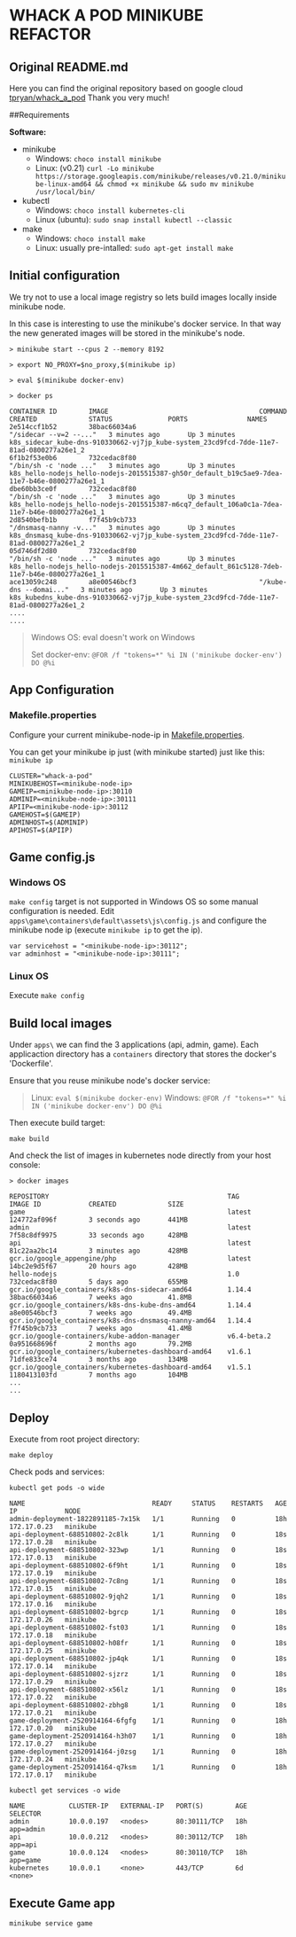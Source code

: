 # WHACK A POD MINIKUBE REFACTOR

## Original README.md

Here you can find the original repository based on google cloud [tpryan/whack_a_pod](https://github.com/tpryan/whack_a_pod) Thank you very much!

##Requirements

**Software:**

- minikube
    + Windows: `choco install minikube`
    + Linux: (v0.21) `curl -Lo minikube https://storage.googleapis.com/minikube/releases/v0.21.0/minikube-linux-amd64 && chmod +x minikube && sudo mv minikube /usr/local/bin/`
- kubectl
    + Windows: `choco install kubernetes-cli`
    + Linux (ubuntu): `sudo snap install kubectl --classic`
- make
    + Windows: `choco install make`
    + Linux: usually pre-intalled: `sudo apt-get install make`

## Initial configuration
We try not to use a local image registry so lets build images locally inside minikube node.

In this case is interesting to use the minikube's docker service. In that way the new generated images will be stored in the minikube's node.

```
> minikube start --cpus 2 --memory 8192

> export NO_PROXY=$no_proxy,$(minikube ip)

> eval $(minikube docker-env)

> docker ps

CONTAINER ID        IMAGE                                      COMMAND                  CREATED             STATUS              PORTS               NAMES
2e514ccf1b52        38bac66034a6                               "/sidecar --v=2 --..."   3 minutes ago       Up 3 minutes                            k8s_sidecar_kube-dns-910330662-vj7jp_kube-system_23cd9fcd-7dde-11e7-81ad-0800277a26e1_2
6f1b2f53e0b6        732cedac8f80                               "/bin/sh -c 'node ..."   3 minutes ago       Up 3 minutes                            k8s_hello-nodejs_hello-nodejs-2015515387-gh50r_default_b19c5ae9-7dea-11e7-b46e-0800277a26e1_1
dbe60bb3ce0f        732cedac8f80                               "/bin/sh -c 'node ..."   3 minutes ago       Up 3 minutes                            k8s_hello-nodejs_hello-nodejs-2015515387-m6cq7_default_106a0c1a-7dea-11e7-b46e-0800277a26e1_1
2d8540befb1b        f7f45b9cb733                               "/dnsmasq-nanny -v..."   3 minutes ago       Up 3 minutes                            k8s_dnsmasq_kube-dns-910330662-vj7jp_kube-system_23cd9fcd-7dde-11e7-81ad-0800277a26e1_2
05d746df2d80        732cedac8f80                               "/bin/sh -c 'node ..."   3 minutes ago       Up 3 minutes                            k8s_hello-nodejs_hello-nodejs-2015515387-4m662_default_861c5128-7deb-11e7-b46e-0800277a26e1_1
ace13059c248        a8e00546bcf3                               "/kube-dns --domai..."   3 minutes ago       Up 3 minutes                            k8s_kubedns_kube-dns-910330662-vj7jp_kube-system_23cd9fcd-7dde-11e7-81ad-0800277a26e1_2
....
....

```

> Windows OS: eval doesn't work on Windows
> 
> Set docker-env: `@FOR /f "tokens=*" %i IN ('minikube docker-env') DO @%i`


## App Configuration

### Makefile.properties
Configure your current minikube-node-ip in [Makefile.properties](Makefile.properties).

You can get your minikube ip just (with minikube started) just like this:
`minikube ip`

```
CLUSTER="whack-a-pod"
MINIKUBEHOST=<minikube-node-ip>
GAMEIP=<minikube-node-ip>:30110
ADMINIP=<minikube-node-ip>:30111
APIIP=<minikube-node-ip>:30112
GAMEHOST=$(GAMEIP)
ADMINHOST=$(ADMINIP)
APIHOST=$(APIIP)

```

## Game config.js

### Windows OS
`make config` target is not supported in Windows OS so some manual configuration is needed. Edit 
`apps\game\containers\default\assets\js\config.js` and configure the minikube node ip (execute `minikube ip` to get the ip).

```
var servicehost = "<minikube-node-ip>:30112";
var adminhost = "<minikube-node-ip>:30111";

```

### Linux OS

Execute `make config`

## Build local images


Under `apps\` we can find the 3 applications (api, admin, game). Each applicaction directory has a `containers` directory that stores the docker's 'Dockerfile'.


Ensure that you reuse minikube node's docker service:
> Linux: `eval $(minikube docker-env)`
> Windows: `@FOR /f "tokens=*" %i IN ('minikube docker-env') DO @%i`

Then execute build target:

`make build`

And check the list of images in kubernetes node directly from your host console:

```
> docker images

REPOSITORY                                             TAG                 IMAGE ID            CREATED             SIZE
game                                                   latest              124772af096f        3 seconds ago       441MB
admin                                                  latest              7f58c8df9975        33 seconds ago      428MB
api                                                    latest              81c22aa2bc14        3 minutes ago       428MB
gcr.io/google_appengine/php                            latest              14bc2e9d5f67        20 hours ago        428MB
hello-nodejs                                           1.0                 732cedac8f80        5 days ago          655MB
gcr.io/google_containers/k8s-dns-sidecar-amd64         1.14.4              38bac66034a6        7 weeks ago         41.8MB
gcr.io/google_containers/k8s-dns-kube-dns-amd64        1.14.4              a8e00546bcf3        7 weeks ago         49.4MB
gcr.io/google_containers/k8s-dns-dnsmasq-nanny-amd64   1.14.4              f7f45b9cb733        7 weeks ago         41.4MB
gcr.io/google-containers/kube-addon-manager            v6.4-beta.2         0a951668696f        2 months ago        79.2MB
gcr.io/google_containers/kubernetes-dashboard-amd64    v1.6.1              71dfe833ce74        3 months ago        134MB
gcr.io/google_containers/kubernetes-dashboard-amd64    v1.5.1              1180413103fd        7 months ago        104MB
...
...

```

## Deploy

Execute from root project directory:

`make deploy`

Check pods and services:

`kubectl get pods -o wide`

```
NAME                                READY     STATUS    RESTARTS   AGE       IP            NODE
admin-deployment-1822891185-7x15k   1/1       Running   0          18h       172.17.0.23   minikube
api-deployment-688510802-2c8lk      1/1       Running   0          18s       172.17.0.28   minikube
api-deployment-688510802-323wp      1/1       Running   0          18s       172.17.0.13   minikube
api-deployment-688510802-6f9ht      1/1       Running   0          18s       172.17.0.19   minikube
api-deployment-688510802-7c8ng      1/1       Running   0          18s       172.17.0.15   minikube
api-deployment-688510802-9jqh2      1/1       Running   0          18s       172.17.0.16   minikube
api-deployment-688510802-bgrcp      1/1       Running   0          18s       172.17.0.26   minikube
api-deployment-688510802-fst03      1/1       Running   0          18s       172.17.0.18   minikube
api-deployment-688510802-h08fr      1/1       Running   0          18s       172.17.0.25   minikube
api-deployment-688510802-jp4qk      1/1       Running   0          18s       172.17.0.14   minikube
api-deployment-688510802-sjzrz      1/1       Running   0          18s       172.17.0.29   minikube
api-deployment-688510802-x56lz      1/1       Running   0          18s       172.17.0.22   minikube
api-deployment-688510802-zbhg8      1/1       Running   0          18s       172.17.0.21   minikube
game-deployment-2520914164-6fgfg    1/1       Running   0          18h       172.17.0.20   minikube
game-deployment-2520914164-h3h07    1/1       Running   0          18h       172.17.0.27   minikube
game-deployment-2520914164-j0zsg    1/1       Running   0          18h       172.17.0.24   minikube
game-deployment-2520914164-q7ksm    1/1       Running   0          18h       172.17.0.17   minikube
```

`kubectl get services -o wide`

```
NAME           CLUSTER-IP   EXTERNAL-IP   PORT(S)        AGE       SELECTOR
admin          10.0.0.197   <nodes>       80:30111/TCP   18h       app=admin
api            10.0.0.212   <nodes>       80:30112/TCP   18h       app=api
game           10.0.0.124   <nodes>       80:30110/TCP   18h       app=game
kubernetes     10.0.0.1     <none>        443/TCP        6d        <none>

```

## Execute Game app

`minikube service game`